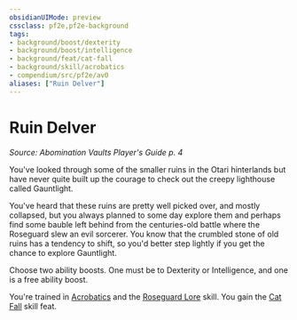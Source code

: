```yaml
---
obsidianUIMode: preview
cssclass: pf2e,pf2e-background
tags:
- background/boost/dexterity
- background/boost/intelligence
- background/feat/cat-fall
- background/skill/acrobatics
- compendium/src/pf2e/av0
aliases: ["Ruin Delver"]
---
```

# Ruin Delver
*Source: Abomination Vaults Player's Guide p. 4*  

You've looked through some of the smaller ruins in the Otari hinterlands but have never quite built up the courage to check out the creepy lighthouse called Gauntlight.

You've heard that these ruins are pretty well picked over, and mostly collapsed, but you always planned to some day explore them and perhaps find some bauble left behind from the centuries-old battle where the Roseguard slew an evil sorcerer. You know that the crumbled stone of old ruins has a tendency to shift, so you'd better step lightly if you get the chance to explore Gauntlight.

Choose two ability boosts. One must be to Dexterity or Intelligence, and one is a free ability boost.

You're trained in [Acrobatics](../../skills.md#Acrobatics) and the [Roseguard Lore](../../skills.md#Lore) skill. You gain the [Cat Fall](../../feats/cat-fall.md) skill feat.